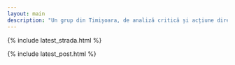 ```yaml
---
layout: main
description: "Un grup din Timișoara, de analiză critică și acțiune directă, care luptă împotriva discriminării și inegalității sociale și economice."
---
```


{% include latest_strada.html %}

{% include latest_post.html %}

